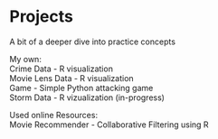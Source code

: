 # Projects
A bit of a deeper dive into practice concepts<br />

My own:<br />
Crime Data - R visualization <br />
Movie Lens Data - R visualization<br />
Game - Simple Python attacking game<br />
Storm Data - R vizualization (in-progress)<br />

Used online Resources:<br />
Movie Recommender - Collaborative Filtering using R<br />
